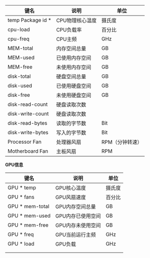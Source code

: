 | 键名              | 说明            | 单位            |
| ----------------- | --------------- | --------------- |
| temp Package id * | CPU物理核心温度 | 摄氏度          |
| cpu-load          | CPU负载率       | 百分比          |
| cpu-freq          | CPU主频         | GHz             |
| MEM-total         | 内存空间总量    | GB              |
| MEM-used          | 已使用内存空间  | GB              |
| MEM-free          | 未使用内存空间  | GB              |
| disk-total        | 硬盘空间总量    | GB              |
| disk-used         | 已使用硬盘空间  | GB              |
| disk-free         | 未使用硬盘空间  | GB              |
| disk-read-count   | 硬盘读取次数    |                 |
| disk-write-count  | 硬盘读取次数    |                 |
| disk-read-bytes   | 读取的字节数    | Bit             |
| disk-write-bytes  | 写入的字节数    | Bit             |
| Processor Fan     | 处理器风扇      | RPM（分钟转速） |
| Motherboard Fan   | 主板风扇        | RPM             |

**GPU信息**

| 键名            | 说明              | 单位   |
| --------------- | ----------------- | ------ |
| GPU * temp      | GPU核心温度       | 摄氏度 |
| GPU * fans      | GPU风扇速度       | 百分比 |
| GPU * mem-total | GPU内存空间总量   | GB     |
| GPU * mem-used  | GPU内存已使用空间 | GB     |
| GPU * mem-free  | GPU内存未使用空间 | GB     |
| GPU * freq      | GPU当前运行主频   | GHz    |
| GPU * load      | GPU负载           | GHz    |
|                 |                   |        |
|                 |                   |        |

